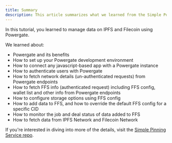 ```yaml
---
title: Summary
description: This article summarizes what we learned from the Simple Powergate Service tutorial.
---
```


In this tutorial, you learned to manage data on IPFS and Filecoin using Powergate.

We learned about:

- Powergate and its benefits
- How to set up your Powergate development environment
- How to connect any javascript-based app with a Powergate instance
- How to authenticate users with Powergate
- How to fetch network details (un-authenticated requests) from Powergate endpoints
- How to fetch FFS info (authenticated request) including FFS config, wallet list and other info from Powergate endpoints
- How to configure storage options using FFS config
- How to add data to FFS, and how to override the default FFS config for a specific CID
- How to monitor the job and deal status of data added to FFS
- How to fetch data from IPFS Network and Filecoin Network

If you're interested in diving into more of the details, visit the [Simple Pinning Service repo](https://github.com/filecoin-shipyard/powergate-pinning-service).
